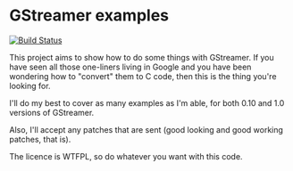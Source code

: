 GStreamer examples
==================

[![Build Status](https://travis-ci.org/alexandernst/GStreamer_examples.png)](https://travis-ci.org/alexandernst/GStreamer_examples)

This project aims to show how to do some things with GStreamer.
If you have seen all those one-liners living in Google and you
have been wondering how to "convert" them to C code, then this
is the thing you're looking for.

I'll do my best to cover as many examples as I'm able, for both
0.10 and 1.0 versions of GStreamer.

Also, I'll accept any patches that are sent (good looking and good
working patches, that is).

The licence is WTFPL, so do whatever you want with this code.
